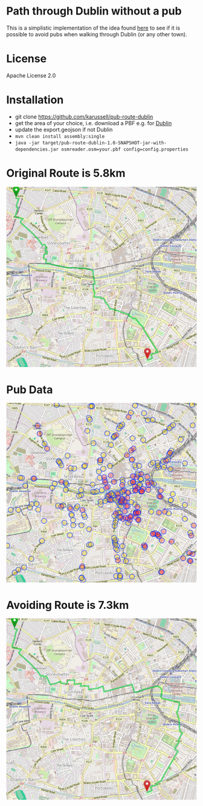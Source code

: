 # Path through Dublin without a pub

This is a simplistic implementation of the idea found [here](http://www.kindle-maps.com/blog/how-to-walk-across-dublin-without-passing-a-pub-full-publess-route-here.html)
to see if it is possible to avoid pubs when walking through Dublin (or any other town).

# License

Apache License 2.0

# Installation

 * git clone https://github.com/karussell/pub-route-dublin
 * get the area of your choice, i.e. download a PBF e.g. for [Dublin](http://download.bbbike.org/osm/bbbike/Dublin/)
 * update the export.geojson if not Dublin
 * `mvn clean install assembly:single`
 * `java -jar target/pub-route-dublin-1.0-SNAPSHOT-jar-with-dependencies.jar osmreader.osm=your.pbf config=config.properties`

# Original Route is 5.8km

![avoid route](./images/original-route.png)

# Pub Data

![avoid route](./images/data.png)

# Avoiding Route is 7.3km

![avoid route](./images/route.png)

